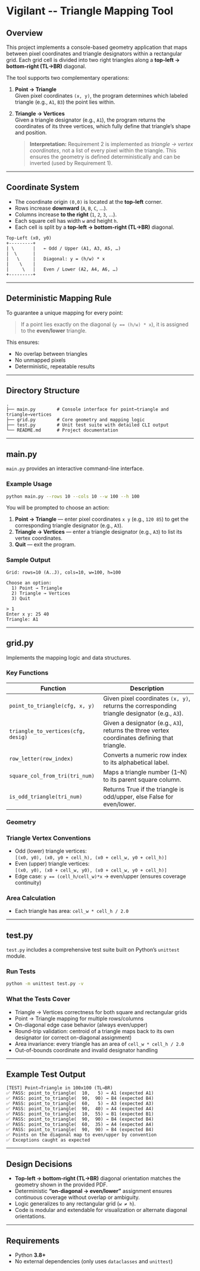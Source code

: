 # Vigilant -- Triangle Mapping Tool

## Overview
This project implements a console-based geometry application that maps between pixel coordinates and triangle designators within a rectangular grid. Each grid cell is divided into two right triangles along a **top-left → bottom-right (TL→BR)** diagonal.

The tool supports two complementary operations:

1. **Point → Triangle**  
   Given pixel coordinates `(x, y)`, the program determines which labeled triangle (e.g., `A1`, `B3`) the point lies within.

2. **Triangle → Vertices**  
   Given a triangle designator (e.g., `A1`), the program returns the coordinates of its three vertices, which fully define that triangle’s shape and position.  
   > **Interpretation:** Requirement 2 is implemented as *triangle → vertex coordinates*, not a list of every pixel within the triangle. This ensures the geometry is defined deterministically and can be inverted (used by Requirement 1).

---

## Coordinate System
- The coordinate origin `(0,0)` is located at the **top-left** corner.  
- Rows increase **downward** (`A`, `B`, `C`, …).  
- Columns increase **to the right** (`1`, `2`, `3`, …).  
- Each square cell has width `w` and height `h`.  
- Each cell is split by a **top-left → bottom-right (TL→BR)** diagonal.

```
Top-Left (x0, y0)
+---------+
| \       |   ← Odd / Upper (A1, A3, A5, …)
|  \      |
|   \     |   Diagonal: y = (h/w) * x
|    \    |
|     \   |   Even / Lower (A2, A4, A6, …)
+---------+
```

---

## Deterministic Mapping Rule
To guarantee a unique mapping for every point:

> If a point lies exactly on the diagonal (`y == (h/w) * x`), it is assigned to the **even/lower** triangle.

This ensures:
- No overlap between triangles  
- No unmapped pixels  
- Deterministic, repeatable results  

---

## Directory Structure
```
.
├── main.py        # Console interface for point→triangle and triangle→vertices
├── grid.py        # Core geometry and mapping logic
├── test.py        # Unit test suite with detailed CLI output
└── README.md      # Project documentation
```

---

## main.py
`main.py` provides an interactive command-line interface.

### Example Usage
```bash
python main.py --rows 10 --cols 10 --w 100 --h 100
```

You will be prompted to choose an action:
1. **Point → Triangle** — enter pixel coordinates `x y` (e.g., `120 85`) to get the corresponding triangle designator (e.g., `A3`).  
2. **Triangle → Vertices** — enter a triangle designator (e.g., `A3`) to list its vertex coordinates.  
3. **Quit** — exit the program.

### Sample Output
```
Grid: rows=10 (A..J), cols=10, w=100, h=100

Choose an option:
  1) Point → Triangle
  2) Triangle → Vertices
  3) Quit

> 1
Enter x y: 25 40
Triangle: A1
```

---

## grid.py
Implements the mapping logic and data structures.

### Key Functions
| Function | Description |
|-----------|--------------|
| `point_to_triangle(cfg, x, y)` | Given pixel coordinates `(x, y)`, returns the corresponding triangle designator (e.g., `A3`). |
| `triangle_to_vertices(cfg, desig)` | Given a designator (e.g., `A3`), returns the three vertex coordinates defining that triangle. |
| `row_letter(row_index)` | Converts a numeric row index to its alphabetical label. |
| `square_col_from_tri(tri_num)` | Maps a triangle number (1–N) to its parent square column. |
| `is_odd_triangle(tri_num)` | Returns True if the triangle is odd/upper, else False for even/lower. |

### Geometry

### Triangle Vertex Conventions
- Odd (lower) triangle vertices:  
  `[(x0, y0), (x0, y0 + cell_h), (x0 + cell_w, y0 + cell_h)]`
- Even (upper) triangle vertices:  
  `[(x0, y0), (x0 + cell_w, y0), (x0 + cell_w, y0 + cell_h)]`
- Edge case: `y == (cell_h/cell_w)*x` → even/upper (ensures coverage continuity)

### Area Calculation
- Each triangle has area: `cell_w * cell_h / 2.0`

---

## test.py
`test.py` includes a comprehensive test suite built on Python’s `unittest` module.  

### Run Tests
```bash
python -m unittest test.py -v
```


### What the Tests Cover
- Triangle → Vertices correctness for both square and rectangular grids
- Point → Triangle mapping for multiple rows/columns
- On-diagonal edge case behavior (always even/upper)
- Round-trip validation: centroid of a triangle maps back to its own designator (or correct on-diagonal assignment)
- Area invariance: every triangle has an area of `cell_w * cell_h / 2.0`
- Out-of-bounds coordinate and invalid designator handling

---

## Example Test Output

```
[TEST] Point→Triangle in 100x100 (TL→BR)
✅ PASS: point_to_triangle(  10,   5) → A1 (expected A1)
✅ PASS: point_to_triangle(  90,  90) → B4 (expected B4)
✅ PASS: point_to_triangle(  60,   5) → A3 (expected A3)
✅ PASS: point_to_triangle(  90,  40) → A4 (expected A4)
✅ PASS: point_to_triangle(  10,  55) → B1 (expected B1)
✅ PASS: point_to_triangle(  90,  90) → B4 (expected B4)
✅ PASS: point_to_triangle(  60,  35) → A4 (expected A4)
✅ PASS: point_to_triangle(  90,  90) → B4 (expected B4)
✅ Points on the diagonal map to even/upper by convention
✅ Exceptions caught as expected
```

---

## Design Decisions
- **Top-left → bottom-right (TL→BR)** diagonal orientation matches the geometry shown in the provided PDF.  
- Deterministic **“on-diagonal → even/lower”** assignment ensures continuous coverage without overlap or ambiguity.  
- Logic generalizes to any rectangular grid (`w ≠ h`).  
- Code is modular and extendable for visualization or alternate diagonal orientations.

---

## Requirements
- Python **3.8+**
- No external dependencies (only uses `dataclasses` and `unittest`)
